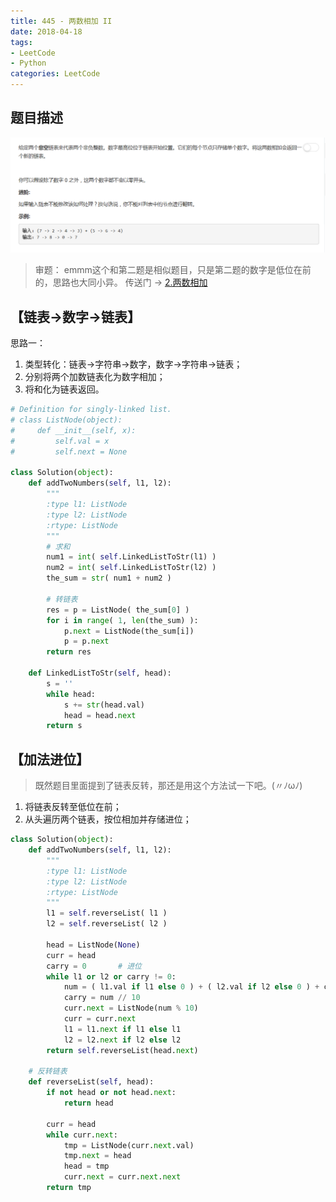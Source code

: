 ```yaml
---
title: 445 - 两数相加 II
date: 2018-04-18
tags: 
- LeetCode
- Python
categories: LeetCode
---
```


## 题目描述
![problem](images/445.png)

<!-- more -->

>审题：
emmm这个和第二题是相似题目，只是第二题的数字是低位在前的，思路也大同小异。
传送门 → [2.两数相加](https://github.com/Rosevil1874/LeetCode/tree/master/Python-Solution/2_Add_Two_Numbers)

## 【链表->数字->链表】
思路一：
1. 类型转化：链表->字符串->数字，数字->字符串->链表；
2. 分别将两个加数链表化为数字相加；
3. 将和化为链表返回。

```python
# Definition for singly-linked list.
# class ListNode(object):
#     def __init__(self, x):
#         self.val = x
#         self.next = None

class Solution(object):
    def addTwoNumbers(self, l1, l2):
        """
        :type l1: ListNode
        :type l2: ListNode
        :rtype: ListNode
        """
        # 求和
        num1 = int( self.LinkedListToStr(l1) )
        num2 = int( self.LinkedListToStr(l2) )
        the_sum = str( num1 + num2 )

        # 转链表
        res = p = ListNode( the_sum[0] )
        for i in range( 1, len(the_sum) ):
            p.next = ListNode(the_sum[i])
            p = p.next
        return res

    def LinkedListToStr(self, head):
        s = ''
        while head:
            s += str(head.val)
            head = head.next
        return s
```

## 【加法进位】
>既然题目里面提到了链表反转，那还是用这个方法试一下吧。(〃ﾉωﾉ)

1. 将链表反转至低位在前；
2. 从头遍历两个链表，按位相加并存储进位；

```python
class Solution(object):
    def addTwoNumbers(self, l1, l2):
        """
        :type l1: ListNode
        :type l2: ListNode
        :rtype: ListNode
        """
        l1 = self.reverseList( l1 )
        l2 = self.reverseList( l2 )

        head = ListNode(None)
        curr = head
        carry = 0       # 进位
        while l1 or l2 or carry != 0:
            num = ( l1.val if l1 else 0 ) + ( l2.val if l2 else 0 ) + carry
            carry = num // 10
            curr.next = ListNode(num % 10)
            curr = curr.next
            l1 = l1.next if l1 else l1
            l2 = l2.next if l2 else l2
        return self.reverseList(head.next)
        
    # 反转链表
    def reverseList(self, head):
        if not head or not head.next:
            return head

        curr = head
        while curr.next:
            tmp = ListNode(curr.next.val)
            tmp.next = head
            head = tmp
            curr.next = curr.next.next
        return tmp
```

